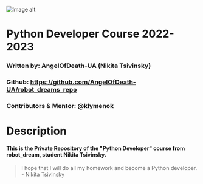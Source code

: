 ![Image alt](https://github.com/AngelOfDeath-UA/pictures/blob/main/rd3.png)

Python Developer Course 2022-2023
===============================================


### Written by: AngelOfDeath-UA (Nikita Tsivinsky)
### Github: https://github.com/AngelOfDeath-UA/robot_dreams_repo
### Contributors & Mentor: @klymenok
# Description
#### This is the Private Repository of the "Python Developer" course from robot_dream, student Nikita Tsivinsky.

> I hope that I will do all my homework and become a Python developer. - Nikita Tsivinsky
